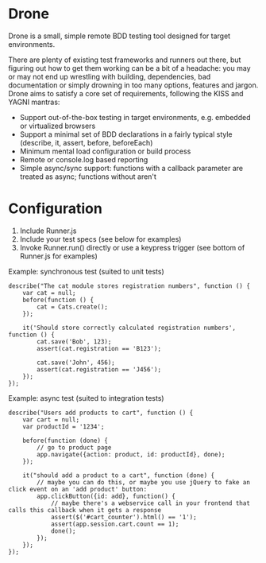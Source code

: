 Drone
=====

Drone is a small, simple remote BDD testing tool designed for target environments.

There are plenty of existing test frameworks and runners out there, but figuring out how to get them working can be a bit of a headache: you may or may not end up wrestling with building, dependencies, bad documentation or simply drowning in too many options, features and jargon. Drone aims to satisfy a core set of requirements, following the KISS and YAGNI mantras:

* Support out-of-the-box testing in target environments, e.g. embedded or virtualized browsers
* Support a minimal set of BDD declarations in a fairly typical style (describe, it, assert, before, beforeEach)
* Minimum mental load configuration or build process
* Remote or console.log based reporting
* Simple async/sync support: functions with a callback parameter are treated as async; functions without aren't

Configuration
=============

1. Include Runner.js
2. Include your test specs (see below for examples)
3. Invoke Runner.run() directly or use a keypress trigger (see bottom of Runner.js for examples)

Example: synchronous test (suited to unit tests)

```
describe("The cat module stores registration numbers", function () {
	var cat = null;
	before(function () {
		cat = Cats.create();
	});

	it('Should store correctly calculated registration numbers', function () {
		cat.save('Bob', 123);
		assert(cat.registration == 'B123');

		cat.save('John', 456);
		assert(cat.registration == 'J456');
	});
});
```

Example: async test (suited to integration tests)

```
describe("Users add products to cart", function () {
	var cart = null;
	var productId = '1234';

	before(function (done) {
		// go to product page
		app.navigate({action: product, id: productId}, done);
	});

	it("should add a product to a cart", function (done) {
		// maybe you can do this, or maybe you use jQuery to fake an click event on an 'add product' button:
		app.clickButton({id: add}, function() {
			// maybe there's a webservice call in your frontend that calls this callback when it gets a response
			assert($('#cart_counter').html() == '1');
			assert(app.session.cart.count == 1);
			done();
		});
	});
});
```


